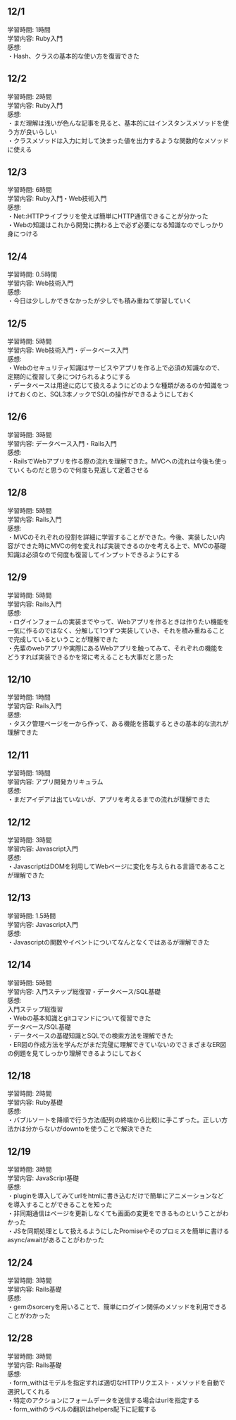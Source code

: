 ## 12/1  
学習時間: 1時間  
学習内容: Ruby入門  
感想:  
・Hash、クラスの基本的な使い方を復習できた  

## 12/2  
学習時間: 2時間  
学習内容: Ruby入門  
感想:  
・まだ理解は浅いが色んな記事を見ると、基本的にはインスタンスメソッドを使う方が良いらしい  
・クラスメソッドは入力に対して決まった値を出力するような関数的なメソッドに使える  

## 12/3  
学習時間: 6時間  
学習内容: Ruby入門・Web技術入門  
感想:  
・Net::HTTPライブラリを使えば簡単にHTTP通信できることが分かった  
・Webの知識はこれから開発に携わる上で必ず必要になる知識なのでしっかり身につける  

## 12/4  
学習時間: 0.5時間  
学習内容: Web技術入門  
感想:  
・今日は少ししかできなかったが少しでも積み重ねて学習していく  

## 12/5  
学習時間: 5時間  
学習内容: Web技術入門・データベース入門  
感想:  
・Webのセキュリティ知識はサービスやアプリを作る上で必須の知識なので、定期的に復習して身につけられるようにする  
・データベースは用途に応じて扱えるようにどのような種類があるのか知識をつけておくのと、SQL3本ノックでSQLの操作ができるようにしておく  

## 12/6  
学習時間: 3時間  
学習内容: データベース入門・Rails入門  
感想:  
・RailsでWebアプリを作る際の流れを理解できた。MVCへの流れは今後も使っていくものだと思うので何度も見返して定着させる  

## 12/8  
学習時間: 5時間  
学習内容: Rails入門  
感想:  
・MVCのそれぞれの役割を詳細に学習することができた。今後、実装したい内容ができた時にMVCの何を変えれば実装できるのかを考える上で、MVCの基礎知識は必須なので何度も復習してインプットできるようにする  

## 12/9  
学習時間: 5時間  
学習内容: Rails入門  
感想:  
・ログインフォームの実装までやって、Webアプリを作るときは作りたい機能を一気に作るのではなく、分解して1つずつ実装していき、それを積み重ねることで完成しているということが理解できた  
・先輩のwebアプリや実際にあるWebアプリを触ってみて、それぞれの機能をどうすれば実装できるかを常に考えることも大事だと思った  

## 12/10  
学習時間: 1時間  
学習内容: Rails入門  
感想:  
・タスク管理ページを一から作って、ある機能を搭載するときの基本的な流れが理解できた  

## 12/11  
学習時間: 1時間  
学習内容: アプリ開発カリキュラム  
感想:  
・まだアイデアは出ていないが、アプリを考えるまでの流れが理解できた  

## 12/12  
学習時間: 3時間  
学習内容: Javascript入門  
感想:  
・JavascriptはDOMを利用してWebページに変化を与えられる言語であることが理解できた  

## 12/13  
学習時間: 1.5時間  
学習内容: Javascript入門  
感想:  
・Javascriptの関数やイベントについてなんとなくではあるが理解できた  

## 12/14  
学習時間: 5時間  
学習内容: 入門ステップ総復習・データベース/SQL基礎  
感想:  
入門ステップ総復習  
・Webの基本知識とgitコマンドについて復習できた  
データベース/SQL基礎  
・データベースの基礎知識とSQLでの検索方法を理解できた  
・ER図の作成方法を学んだがまだ完璧に理解できていないのでさまざまなER図の例題を見てしっかり理解できるようにしておく  

## 12/18  
学習時間: 2時間  
学習内容: Ruby基礎  
感想:   
・バブルソートを降順で行う方法(配列の終端から比較)に手こずった。正しい方法かは分からないがdowntoを使うことで解決できた   

## 12/19  
学習時間: 3時間  
学習内容: JavaScript基礎  
感想:   
・pluginを導入してみてurlをhtmlに書き込むだけで簡単にアニメーションなどを導入することができることを知った  
・非同期通信はページを更新しなくても画面の変更をできるものということがわかった  
・JSを同期処理として扱えるようにしたPromiseやそのプロミスを簡単に書けるasync/awaitがあることがわかった  

## 12/24  
学習時間: 3時間  
学習内容: Rails基礎  
感想:   
・gemのsorceryを用いることで、簡単にログイン関係のメソッドを利用できることがわかった  

## 12/28  
学習時間: 3時間  
学習内容: Rails基礎  
感想:   
・form_withはモデルを指定すれば適切なHTTPリクエスト・メソッドを自動で選択してくれる  
・特定のアクションにフォームデータを送信する場合はurlを指定する  
・form_withのラベルの翻訳はhelpers配下に記載する  
